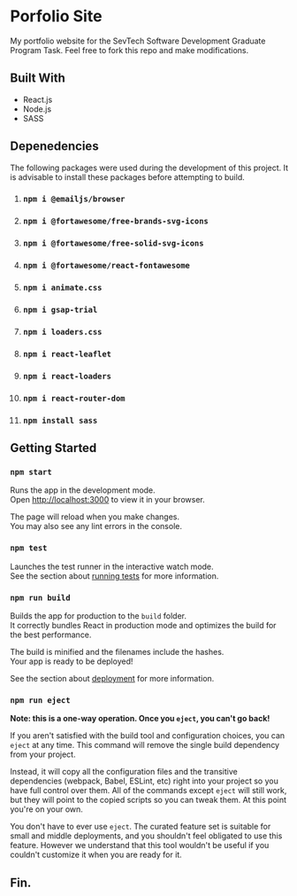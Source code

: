 # Porfolio Site

My portfolio website for the SevTech Software Development Graduate Program Task. Feel free to fork this repo and make modifications.

## Built With

- React.js
- Node.js
- SASS

## Depenedencies

The following packages were used during the development of this project. It is advisable to install these packages before attempting to build.

1.  ### `npm i @emailjs/browser`

2.  ### `npm i @fortawesome/free-brands-svg-icons`
3.  ### `npm i @fortawesome/free-solid-svg-icons`
4.  ### `npm i @fortawesome/react-fontawesome`
5.  ### `npm i animate.css`
6.  ### `npm i gsap-trial`
7.  ### `npm i loaders.css`
8.  ### `npm i react-leaflet`
9.  ### `npm i react-loaders`
10. ### `npm i react-router-dom`
11. ### `npm install sass`

## Getting Started

### `npm start`

Runs the app in the development mode.\
Open [http://localhost:3000](http://localhost:3000) to view it in your browser.

The page will reload when you make changes.\
You may also see any lint errors in the console.

### `npm test`

Launches the test runner in the interactive watch mode.\
See the section about [running tests](https://facebook.github.io/create-react-app/docs/running-tests) for more information.

### `npm run build`

Builds the app for production to the `build` folder.\
It correctly bundles React in production mode and optimizes the build for the best performance.

The build is minified and the filenames include the hashes.\
Your app is ready to be deployed!

See the section about [deployment](https://facebook.github.io/create-react-app/docs/deployment) for more information.

### `npm run eject`

**Note: this is a one-way operation. Once you `eject`, you can't go back!**

If you aren't satisfied with the build tool and configuration choices, you can `eject` at any time. This command will remove the single build dependency from your project.

Instead, it will copy all the configuration files and the transitive dependencies (webpack, Babel, ESLint, etc) right into your project so you have full control over them. All of the commands except `eject` will still work, but they will point to the copied scripts so you can tweak them. At this point you're on your own.

You don't have to ever use `eject`. The curated feature set is suitable for small and middle deployments, and you shouldn't feel obligated to use this feature. However we understand that this tool wouldn't be useful if you couldn't customize it when you are ready for it.

## Fin.
